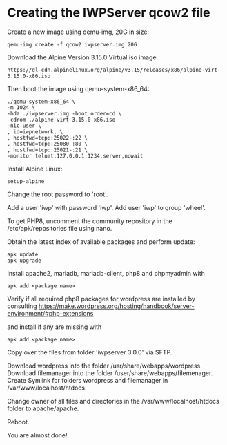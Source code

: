 #  Creating the IWPServer qcow2 file

Create a new image using qemu-img, 20G in size:

```text
qemu-img create -f qcow2 iwpserver.img 20G
```

Download the Alpine Version 3.15.0 Virtual iso image:

```text
https://dl-cdn.alpinelinux.org/alpine/v3.15/releases/x86/alpine-virt-3.15.0-x86.iso
```

Then boot the image using qemu-system-x86_64:

```text
./qemu-system-x86_64 \
-m 1024 \
-hda ./iwpserver.img -boot order=cd \
-cdrom ./alpine-virt-3.15.0-x86.iso
-nic user \
, id=iwpnetwork, \
, hostfwd=tcp::25022-:22 \
, hostfwd=tcp::25080-:80 \
, hostfwd=tcp::25021-:21 \
-monitor telnet:127.0.0.1:1234,server,nowait 
```

Install Alpine Linux:

```text
setup-alpine
```

Change the root password to 'root'.

Add a user 'iwp' with password 'iwp'.
Add user 'iwp' to group 'wheel'.

To get PHP8, uncomment the community repository in the /etc/apk/repositories file using nano.

Obtain the latest index of available packages and perform update:

```text
apk update
apk upgrade
```

Install apache2, mariadb, mariadb-client, php8 and phpmyadmin with

```text
apk add <package name>
```

Verify if all required php8 packages for wordpress are installed by consulting 
https://make.wordpress.org/hosting/handbook/server-environment/#php-extensions

and install if any are missing with 
```text
apk add <package name>
```

Copy over the files from folder 'iwpserver 3.0.0' via SFTP.

Download wordpress into the folder /usr/share/webapps/wordpress.
Download filemanager into the folder /user/share/webapps/filemenager.
Create Symlink for folders wordpress and filemanager in /var/www/localhost/htdocs.

Change owner of all files and directories in the /var/www/localhost/htdocs folder to apache/apache.

Reboot.

You are almost done!

